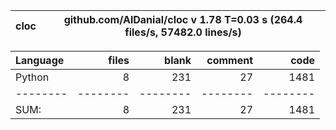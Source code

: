 cloc|github.com/AlDanial/cloc v 1.78  T=0.03 s (264.4 files/s, 57482.0 lines/s)
--- | ---

Language|files|blank|comment|code
:-------|-------:|-------:|-------:|-------:
Python|8|231|27|1481
--------|--------|--------|--------|--------
SUM:|8|231|27|1481
